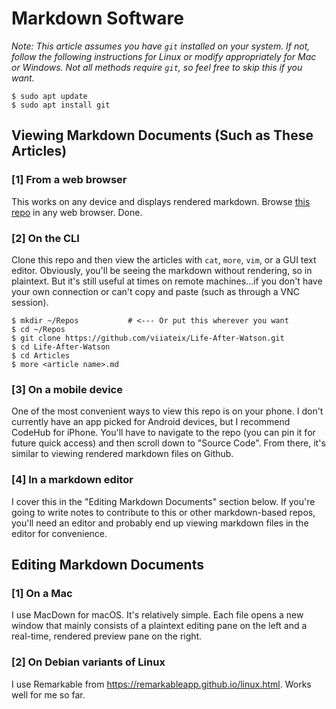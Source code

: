 Markdown Software
================================================================================

*Note: This article assumes you have `git` installed on your system. If not, follow the following instructions for Linux or modify appropriately for Mac or Windows. Not all methods require `git`, so feel free to skip this if you want.*

```
$ sudo apt update
$ sudo apt install git
```

Viewing Markdown Documents (Such as These Articles)
--------------------------------------------------------------------------------

### [1] From a web browser

This works on any device and displays rendered markdown. Browse [this repo](https://github.com/viiateix/Life-After-Watson) in any web browser. Done.

### [2] On the CLI

Clone this repo and then view the articles with `cat`, `more`, `vim`, or a GUI text editor. Obviously, you'll be seeing the markdown without rendering, so in plaintext. But it's still useful at times on remote machines...if you don't have your own connection or can't copy and paste (such as through a VNC session).

```
$ mkdir ~/Repos           # <--- Or put this wherever you want
$ cd ~/Repos
$ git clone https://github.com/viiateix/Life-After-Watson.git
$ cd Life-After-Watson
$ cd Articles
$ more <article name>.md
```

### [3] On a mobile device

One of the most convenient ways to view this repo is on your phone. I don't currently have an app picked for Android devices, but I recommend CodeHub for iPhone. You'll have to navigate to the repo (you can pin it for future quick access) and then scroll down to "Source Code". From there, it's similar to viewing rendered markdown files on Github.

### [4] In a markdown editor

I cover this in the "Editing Markdown Documents" section below. If you're going to write notes to contribute to this or other markdown-based repos, you'll need an editor and probably end up viewing markdown files in the editor for convenience.


Editing Markdown Documents
--------------------------------------------------------------------------------

### [1] On a Mac

I use MacDown for macOS. It's relatively simple. Each file opens a new window that mainly consists of a plaintext editing pane on the left and a real-time, rendered preview pane on the right.

### [2] On Debian variants of Linux

I use Remarkable from https://remarkableapp.github.io/linux.html. Works well for me so far.
